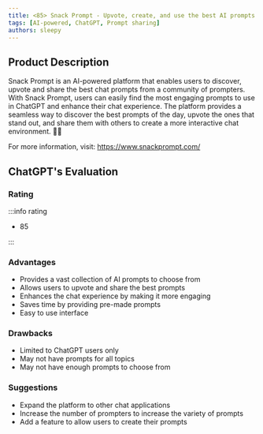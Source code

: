 ```yaml
---
title: <85> Snack Prompt - Upvote, create, and use the best AI prompts in seconds
tags: [AI-powered, ChatGPT, Prompt sharing]
authors: sleepy
---
```


## Product Description

Snack Prompt is an AI-powered platform that enables users to discover, upvote and share the best chat prompts from a community of prompters. With Snack Prompt, users can easily find the most engaging prompts to use in ChatGPT and enhance their chat experience. The platform provides a seamless way to discover the best prompts of the day, upvote the ones that stand out, and share them with others to create a more interactive chat environment. 🤖💬

For more information, visit: https://www.snackprompt.com/

## ChatGPT's Evaluation

### Rating

:::info rating

- 85

:::

### Advantages

- Provides a vast collection of AI prompts to choose from
- Allows users to upvote and share the best prompts
- Enhances the chat experience by making it more engaging
- Saves time by providing pre-made prompts
- Easy to use interface


### Drawbacks

- Limited to ChatGPT users only
- May not have prompts for all topics
- May not have enough prompts to choose from

### Suggestions

- Expand the platform to other chat applications
- Increase the number of prompters to increase the variety of prompts
- Add a feature to allow users to create their prompts